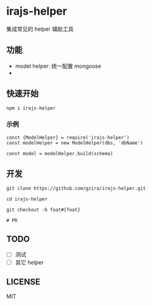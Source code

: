 # irajs-helper
集成常见的 helper 辅助工具



## 功能
- model helper: 统一配置 mongoose
- 
## 快速开始

```
npm i irajs-helper
```

### 示例
```
const {ModelHelper} = require('irajs-helper')
const modelHelper = new ModelHelper(dbs, 'dbName')

const model = modelHelper.build(schema)
```

## 开发

```
git clone https://github.com/gzira/irajs-helper.git

cd irajs-helper

git checkout -b feat#{feat}

# PR
```

## TODO
- [ ] 测试
- [ ] 其它 helper

## LICENSE
MIT